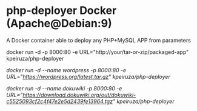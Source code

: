 # php-deployer Docker (Apache@Debian:9)
A Docker container able to deploy any PHP+MySQL APP from parameters

docker run -d -p 8000:80 -e URL="http://your/tar-or-zip/packaged-app" kpeiruza/php-deployer

_docker run -d --name wordpress -p 8000:80 -e URL="https://wordpress.org/latest.tar.gz" kpeiruza/php-deployer_

_docker run -d --name dokuwiki -p 8000:80 -e URL="https://download.dokuwiki.org/out/dokuwiki-c5525093cf2c4f47e2e5d2439fe13964.tgz" kpeiruza/php-deployer_
